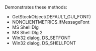 Demonstrates these methods:

 - GetStockObject(DEFAULT_GUI_FONT)
 - NONCLIENTMETRICS.lfMessageFont
 - MS Shell Dlg
 - MS Shell Dlg 2
 - Win32 dialog, DS_SETFONT
 - Win32 dialog, DS_SHELLFONT



